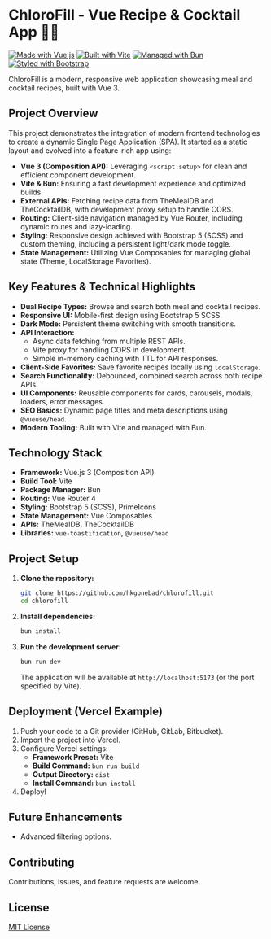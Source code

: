 # ChloroFill - Vue Recipe & Cocktail App 🍴🍹

[![Made with Vue.js](https://img.shields.io/badge/Made_with-Vue.js-4FC08D?style=flat-square&logo=vue.js&logoColor=white)](https://vuejs.org/)
[![Built with Vite](https://img.shields.io/badge/Built_with-Vite-646CFF?style=flat-square&logo=vite&logoColor=white)](https://vitejs.dev/)
[![Managed with Bun](https://img.shields.io/badge/Managed_with-Bun-FBF0DF?style=flat-square&logo=bun&logoColor=black)](https://bun.sh/)
[![Styled with Bootstrap](https://img.shields.io/badge/Styled_with-Bootstrap-7952B3?style=flat-square&logo=bootstrap&logoColor=white)](https://getbootstrap.com/)

ChloroFill is a modern, responsive web application showcasing meal and cocktail recipes, built with Vue 3.

## Project Overview

This project demonstrates the integration of modern frontend technologies to create a dynamic Single Page Application (SPA). It started as a static layout and evolved into a feature-rich app using:

*   **Vue 3 (Composition API):** Leveraging `<script setup>` for clean and efficient component development.
*   **Vite & Bun:** Ensuring a fast development experience and optimized builds.
*   **External APIs:** Fetching recipe data from TheMealDB and TheCocktailDB, with development proxy setup to handle CORS.
*   **Routing:** Client-side navigation managed by Vue Router, including dynamic routes and lazy-loading.
*   **Styling:** Responsive design achieved with Bootstrap 5 (SCSS) and custom theming, including a persistent light/dark mode toggle.
*   **State Management:** Utilizing Vue Composables for managing global state (Theme, LocalStorage Favorites).

## Key Features & Technical Highlights

*   **Dual Recipe Types:** Browse and search both meal and cocktail recipes.
*   **Responsive UI:** Mobile-first design using Bootstrap 5 SCSS.
*   **Dark Mode:** Persistent theme switching with smooth transitions.
*   **API Interaction:**
    *   Async data fetching from multiple REST APIs.
    *   Vite proxy for handling CORS in development.
    *   Simple in-memory caching with TTL for API responses.
*   **Client-Side Favorites:** Save favorite recipes locally using `localStorage`.
*   **Search Functionality:** Debounced, combined search across both recipe APIs.
*   **UI Components:** Reusable components for cards, carousels, modals, loaders, error messages.
*   **SEO Basics:** Dynamic page titles and meta descriptions using `@vueuse/head`.
*   **Modern Tooling:** Built with Vite and managed with Bun.

## Technology Stack

*   **Framework:** Vue.js 3 (Composition API)
*   **Build Tool:** Vite
*   **Package Manager:** Bun
*   **Routing:** Vue Router 4
*   **Styling:** Bootstrap 5 (SCSS), PrimeIcons
*   **State Management:** Vue Composables
*   **APIs:** TheMealDB, TheCocktailDB
*   **Libraries:** `vue-toastification`, `@vueuse/head`

## Project Setup

1.  **Clone the repository:**
    ```bash
    git clone https://github.com/hkgonebad/chlorofill.git
    cd chlorofill
    ```

2.  **Install dependencies:**
    ```bash
    bun install
    ```

3.  **Run the development server:**
    ```bash
    bun run dev
    ```
    The application will be available at `http://localhost:5173` (or the port specified by Vite).

## Deployment (Vercel Example)

1.  Push your code to a Git provider (GitHub, GitLab, Bitbucket).
2.  Import the project into Vercel.
3.  Configure Vercel settings:
    *   **Framework Preset:** Vite
    *   **Build Command:** `bun run build`
    *   **Output Directory:** `dist`
    *   **Install Command:** `bun install`
4.  Deploy!

## Future Enhancements

*   Advanced filtering options.

## Contributing

Contributions, issues, and feature requests are welcome.

## License

[MIT License](LICENSE) <!-- Make sure you have a LICENSE file -->
